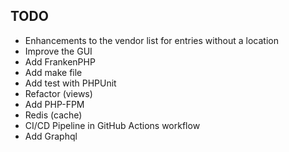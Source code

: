## TODO

*   Enhancements to the vendor list for entries without a location
*   Improve the GUI
*   Add FrankenPHP
*   Add make file
*   Add test with PHPUnit
*   Refactor (views)
*   Add PHP-FPM
*   Redis (cache)
*   CI/CD Pipeline in GitHub Actions workflow
*   Add Graphql